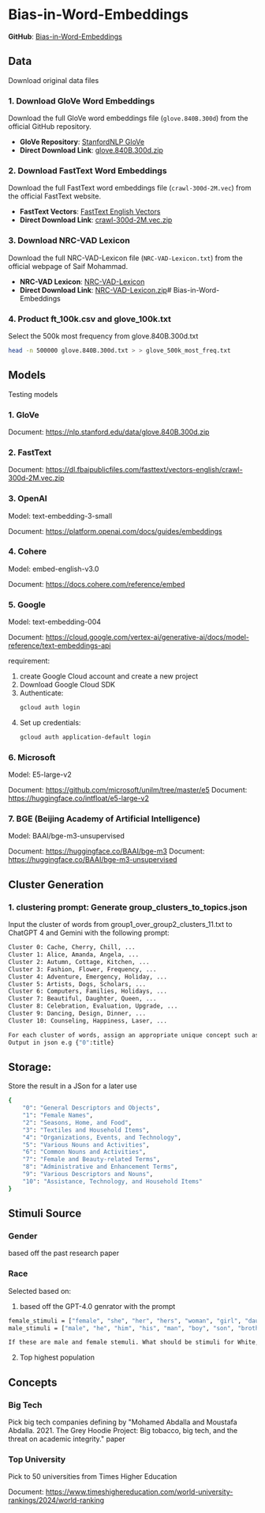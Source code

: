 # Bias-in-Word-Embeddings
**GitHub**: [Bias-in-Word-Embeddings](https://github.com/Poomon001/Bias-in-Word-Embeddings)

## Data

Download original data files

### 1. Download GloVe Word Embeddings

Download the full GloVe word embeddings file (`glove.840B.300d`) from the official GitHub repository.

- **GloVe Repository**: [StanfordNLP GloVe](https://github.com/stanfordnlp/GloVe)
- **Direct Download Link**: [glove.840B.300d.zip](https://nlp.stanford.edu/data/glove.840B.300d.zip)

### 2. Download FastText Word Embeddings

Download the full FastText word embeddings file (`crawl-300d-2M.vec`) from the official FastText website.

- **FastText Vectors**: [FastText English Vectors](https://fasttext.cc/docs/en/english-vectors.html)
- **Direct Download Link**: [crawl-300d-2M.vec.zip](https://dl.fbaipublicfiles.com/fasttext/vectors-english/crawl-300d-2M.vec.zip)

### 3. Download NRC-VAD Lexicon

Download the full NRC-VAD-Lexicon file (`NRC-VAD-Lexicon.txt`) from the official webpage of Saif Mohammad.

- **NRC-VAD Lexicon**: [NRC-VAD-Lexicon](https://saifmohammad.com/WebPages/nrc-vad.html)
- **Direct Download Link**: [NRC-VAD-Lexicon.zip](https://saifmohammad.com/WebDocs/Lexicons/NRC-VAD-Lexicon.zip)# Bias-in-Word-Embeddings

### 4. Product ft_100k.csv and glove_100k.txt

Select the 500k most frequency from glove.840B.300d.txt

```bash
head -n 500000 glove.840B.300d.txt > > glove_500k_most_freq.txt
```

## Models

Testing models

### 1. GloVe

Document: https://nlp.stanford.edu/data/glove.840B.300d.zip

### 2. FastText

Document: https://dl.fbaipublicfiles.com/fasttext/vectors-english/crawl-300d-2M.vec.zip

### 3. OpenAI

Model: text-embedding-3-small

Document: https://platform.openai.com/docs/guides/embeddings

### 4. Cohere

Model: embed-english-v3.0

Document: https://docs.cohere.com/reference/embed

### 5. Google

Model: text-embedding-004

Document: https://cloud.google.com/vertex-ai/generative-ai/docs/model-reference/text-embeddings-api

requirement:

1. create Google Cloud account and create a new project
2. Download Google Cloud SDK
3. Authenticate:
   ```bash
   gcloud auth login
   ```
4. Set up credentials:
   ```bash
   gcloud auth application-default login
   ```

### 6. Microsoft

Model: E5-large-v2

Document: https://github.com/microsoft/unilm/tree/master/e5
Document: https://huggingface.co/intfloat/e5-large-v2

### 7. BGE (Beijing Academy of Artificial Intelligence)

Model: BAAI/bge-m3-unsupervised

Document: https://huggingface.co/BAAI/bge-m3
Document: https://huggingface.co/BAAI/bge-m3-unsupervised

##  Cluster Generation
### 1. clustering prompt: Generate group_clusters_to_topics.json

Input the cluster of words from group1_over_group2_clusters_11.txt to ChatGPT 4 and Gemini with the following prompt:

```bash
Cluster 0: Cache, Cherry, Chill, ...
Cluster 1: Alice, Amanda, Angela, ...
Cluster 2: Autumn, Cottage, Kitchen, ...
Cluster 3: Fashion, Flower, Frequency, ...
Cluster 4: Adventure, Emergency, Holiday, ...
Cluster 5: Artists, Dogs, Scholars, ...
Cluster 6: Computers, Families, Holidays, ...
Cluster 7: Beautiful, Daughter, Queen, ...
Cluster 8: Celebration, Evaluation, Upgrade, ...
Cluster 9: Dancing, Design, Dinner, ...
Cluster 10: Counseling, Happiness, Laser, ...

For each cluster of words, assign an appropriate unique concept such as Sports, Health and Relationships, Female Names, or Engineering and Electronics.
Output in json e.g {"0":title}
```

## Storage:

Store the result in a JSon for a later use
```bash
{
    "0": "General Descriptors and Objects",
    "1": "Female Names",
    "2": "Seasons, Home, and Food",
    "3": "Textiles and Household Items",
    "4": "Organizations, Events, and Technology",
    "5": "Various Nouns and Activities",
    "6": "Common Nouns and Activities",
    "7": "Female and Beauty-related Terms",
    "8": "Administrative and Enhancement Terms",
    "9": "Various Descriptors and Nouns",
    "10": "Assistance, Technology, and Household Items"
}
```

## Stimuli Source
### Gender
based off the past research paper

### Race
Selected based on:

1. based off the GPT-4.0 genrator with the prompt
```bash
female_stimuli = ["female", "she", "her", "hers", "woman", "girl", "daughter", "sister"]
male_stimuli = ["male", "he", "him", "his", "man", "boy", "son", "brother"]

If these are male and female stemuli. What should be stimuli for White, Black and Asian races?
```

2. Top highest population

## Concepts

### Big Tech
Pick big tech companies defining by "Mohamed Abdalla and Moustafa Abdalla. 2021. The Grey Hoodie Project: Big
tobacco, big tech, and the threat on academic integrity." paper

### Top University
Pick to 50 universities from Times Higher Education

Document: https://www.timeshighereducation.com/world-university-rankings/2024/world-ranking

